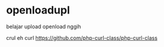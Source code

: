 # openloadupl
belajar upload openload nggih

crul eh curl
https://github.com/php-curl-class/php-curl-class
